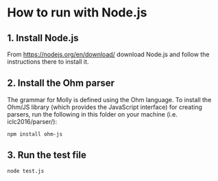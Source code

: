 # How to run with Node.js

## 1. Install Node.js

From https://nodejs.org/en/download/ download Node.js and follow the
instructions there to install it.

## 2. Install the Ohm parser

The grammar for Molly is defined using the Ohm language. To install the Ohm/JS
library (which provides the JavaScript interface) for creating parsers, run the
following in this folder on your machine (i.e. iclc2016/parser/):

~~~~
npm install ohm-js
~~~~

## 3. Run the test file

~~~~
node test.js
~~~~
